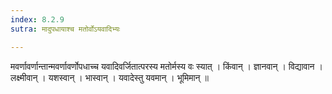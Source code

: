 ```yaml
---
index: 8.2.9
sutra: मादुपधायाश्च मतोर्वोऽयवादिभ्यः

---
```

 मवर्णावर्णान्तान्मवर्णावर्णोपधाच्च यवादिवर्जितात्परस्य मतोर्मस्य वः स्यात् । किंवान् । ज्ञानवान् । विद्यावान । लक्ष्मीवान् । यशस्वान् । भास्वान् । यवादेस्तु यवमान् । भूमिमान् ॥